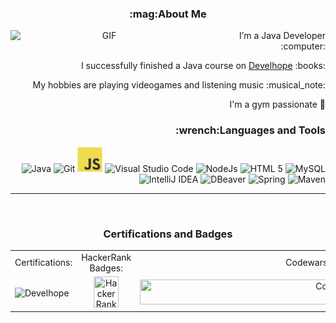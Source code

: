 <div align="center">
  <h3>:mag:About Me</h3>
  <img align="left" alt="GIF" width="300" src="https://i.pinimg.com/originals/e4/26/70/e426702edf874b181aced1e2fa5c6cde.gif"/>
  <p align="right">  I’m a Java Developer :computer:</p>
  <p align="right">  I successfully finished a Java course on <a href="https://www.develhope.co/"> Develhope</a> :books:</p>
  <p align="right">  My hobbies are playing videogames and listening music :musical_note:</p>
  <p align="right">  I'm a gym passionate 💪</p>
</div>
<div align="right">
  <h3>:wrench:Languages and Tools</h3>
  <img height="40" src="https://www.vectorlogo.zone/logos/java/java-icon.svg" title="Java">
  <img height="40" src="https://upload.wikimedia.org/wikipedia/commons/3/3f/Git_icon.svg" title="Git">
  <img height="40" src="https://raw.githubusercontent.com/devicons/devicon/master/icons/javascript/javascript-original.svg" title="JavaScript">
  <img height="40" src="https://upload.wikimedia.org/wikipedia/commons/9/9a/Visual_Studio_Code_1.35_icon.svg" title="Visual Studio Code">
  <img height="40" src="https://www.vectorlogo.zone/logos/nodejs/nodejs-icon.svg" title="NodeJs">
  <img height="40" src="https://upload.wikimedia.org/wikipedia/commons/3/38/HTML5_Badge.svg" title="HTML 5">
  <img height="40" src="https://cdn-icons-png.flaticon.com/512/5968/5968313.png" title="MySQL">
  <img height="40" src="https://upload.wikimedia.org/wikipedia/commons/9/9c/IntelliJ_IDEA_Icon.svg" title="IntelliJ IDEA">
  <img height="40" src="https://dbeaver.com/img/dbeaver-head.png" title="DBeaver">
  <img height="40" src="https://www.svgrepo.com/show/354380/spring-icon.svg" title="Spring">
  <img height="40" src="https://cdn.icon-icons.com/icons2/2107/PNG/512/file_type_maven_icon_130397.png" title="Maven">
</div>
<hr>
<br>
<div align="center">
  <table>
    <h3>Certifications and Badges</h3>
    <tr>
      <td align="left">Certifications:</td>
      <td align="center">HackerRank Badges:</td>
      <td align="right">Codewars Badge:</td>
    </tr>
    <tr>
      <td align="left">
        <img height="100" src="https://images.credential.net/badge/tiny/vivcfmlh_1695029258123_badge.png" href="https://api.accredible.com/v1/frontend/credential_website_embed_image/certificate/82107328" target="_blank" title="Develhope"/>
      </td>
      <td align="center">
        <img src="https://hrcdn.net/fcore/assets/badges/sql-89e76e7082.svg" href="https://www.hackerrank.com/b_giuseppe?hr_r=1" target="_blank" title="HackerRank SQL" height="50" width="40"/>
      </td>
      <td align="right">
        <img src="https://www.codewars.com/users/JoeBlillo/badges/small" href="https://www.codewars.com/users/JoeBlillo" target="_blank" title="Codewars" height="40" width="350"/>
      </td>
    </tr>
  </table>
</div>
